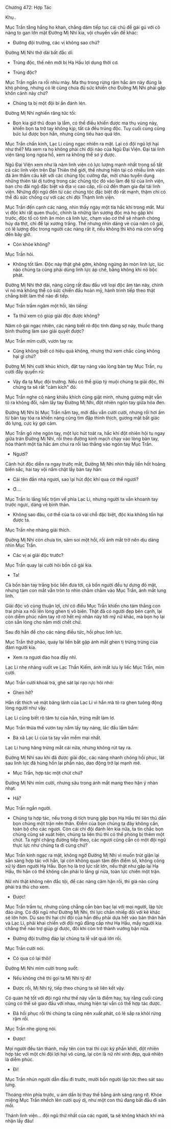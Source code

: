 




Chương 472: Hợp Tác


Khụ..

Mục Trần tằng hắng ho khan, chẳng dám tiếp tục cái chủ đề gái gú với cô nàng to gan lớn mật Đường Mị Nhi kia, vội chuyển vấn đề khác:

- Đường đội trưởng, các vị không sao chứ?

Đường Mị Nhi thở dài bất đắc dĩ:

- Trúng độc, thế nên mới bị Hạ Hầu lợi dụng thời cơ.

- Trúng độc?

Mục Trần ngẩn ra rồi nhíu mày. Ma thụ trong rừng rậm hắc ám này đúng là khó phòng, nhưng có lẽ cũng chưa đủ sức khiến cho Đường Mị Nhi phải gặp khốn cảnh này chứ?

- Chúng ta bị một đội bí ẩn đánh lén.

Đường Mị Nhi nghiến răng tức tối:

- Bọn kia giở thủ đoạn lạ lắm, có thể điều khiển được ma thụ vùng này, khiến bọn ta trở tay không kịp, tất cả đều trúng độc. Tuy cuối cùng cũng bức lui được bọn hắn, nhưng cũng tiêu hao quá lớn.

Mục Trần chấn kinh, Lạc Li cũng ngạc nhiên ra mặt. Lại có đội ngũ lợi hại như thế? Mà xem ra họ không phải chi đội nào của Ngũ Đại Viện. Đại tái linh viện tàng long ngọa hổ, xem ra không thể sơ ý được.

Ngũ Đại Viện xem như là năm linh viện có lực lượng mạnh nhất trong số tất cả các linh viện trên Đại Thiên thế giới, thế nhưng hiện tại có nhiều linh viện đã âm thầm câu kết với các chủng tộc cường đại, mời chào tuyển dụng những thiên tài dị tướng trong các chủng tộc đó vào làm đệ tử của linh viện, ban cho đãi ngộ đặc biệt và địa vị cao cấp, rồi cử đến tham gia đại tái linh viện. Những đội ngũ đến từ các chủng tộc đặc biệt đó rất mạnh, thậm chí có thể đủ sức chống cự với các chi đội Thánh linh viện.

Mục Trần đến cạnh các nàng, nhìn thấy ngay một tia hắc khí trong mắt. Mùi vị độc khí rất quen thuộc, chính là những làn sương độc mà họ gặp khi trước, độc tố có tính ăn mòn cả linh lực, chạm vào cơ thể sẽ nhanh chóng hủy da thịt, chỉ để lại xương trắng. Thế nhưng nhìn dáng vẻ của năm cô gái, có lẽ lượng độc trong người các nàng rất ít, nếu không thì khó mà còn sống đến bây giờ.

- Còn khỏe không?

Mục Trần hỏi.

- Không tốt lắm. Độc này thật ghê gớm, không ngừng ăn mòn linh lực, lúc nào chúng ta cũng phải dùng linh lực áp chế, bằng không khi nó bộc phát.

Đường Mị Nhi thở dài, nàng cũng rất đau đầu với loại độc âm tàn này, chính vì nó mà không thể có sức chiến đấu hoàn mỹ, hành trình tiếp theo thật chẳng biết làm thế nào đi tiếp.

Mục Trần trầm ngâm một hồi, lên tiếng:

- Ta thử xem có giúp giải độc được không?

Năm cô gái ngạc nhiên, các nàng biết rõ độc tính đáng sợ này, thuốc thang bình thường làm sao giải quyết được?

Mục Trần mỉm cười, vươn tay ra:

- Cũng không biết có hiệu quả không, nhưng thử xem chắc cũng không hại gì chứ?

Đường Mị Nhi cười khúc khích, đặt tay nàng vào lòng bàn tay Mục Trần, nụ cười đầy quyến rũ:

- Vậy đa tạ Mục đội trưởng. Nếu có thể giúp tỷ muội chúng ta giải độc, thì chúng ta sẽ rất "cảm kích" đó.

Mục Trần nghe cô nàng khiêu khích cũng giật mình, nhưng gương mặt vẫn tỏ ra không đổi, nắm lấy tay Đường Mị Nhi, đột nhiên ngón tay giữa hóa đen.

Đường Mị Nhi bị Mục Trần nắm tay, mới đầu vẫn cười cười, nhưng rồi hơi ấm từ bàn tay tỏa ra khiến nàng cũng tim đập thình thịch, gương mặt bất giác đỏ lựng, cực kỳ gợi cảm.

Mục Trần gõ nhẹ ngón tay, một lực hút toát ra, hắc khí đột nhiên hội tụ ngay giữa trán Đường Mị Nhi, rồi theo đường kinh mạch chạy vào lòng bàn tay, hóa thành một tia hắc ám chui ra rồi lao thẳng vào ngón tay Mục Trần.

- Ngươi?

Cảnh hút độc diễn ra ngay trước mắt, Đường Mị Nhi nhìn thấy liền hốt hoảng biến sắc, hai tay vội nắm chặt lấy bàn tay hắn:

- Cái tên đần nhà ngươi, sao lại hút độc khí qua cơ thể ngươi?

- Ơ....

Mục Trần lo lắng liếc trộm về phía Lạc Li, nhưng người ta vẫn khoanh tay trước ngực, dáng vẻ bình thản.

- Không sao đâu, cơ thể của ta có vài chỗ đặc biệt, độc kia không tổn hại được ta.

Mục Trần nhẹ nhàng giải thích.

Đường Mị Nhi còn chưa tin, săm soi một hồi, rồi ánh mắt trở nên dịu dàng nhìn Mục Trần.

- Các vị ai giải độc trước?

Mục Trần quay lại cười hỏi bốn cô gái kia.

- Ta!

Cả bốn bàn tay trắng bóc liền đưa tới, cả bốn người đều tự dưng đỏ mặt, nhưng tám con mắt vẫn tròn to nhìn chằm chằm vào Mục Trần, ánh mắt lung linh.

Giải độc vô cùng thuận lợi, chỉ có điều Mục Trần khiến cho tám thằng con trai phía xa nổi lên lòng ghen tị vô biên. Thật đã có người đẹp bên cạnh, lại còn diễm phúc nắm tay rờ rờ hết mỹ nhân này tới mỹ nữ khác, mà bọn họ lại còn sẵn lòng cho nắm mới chết chứ.

Sau đó hắn để cho các nàng điều tức, hồi phục linh lực.

Mục Trần thở phào, quay lại liền bắt gặp ánh mắt ghen tị trừng trừng của đám người kia.

- Xem ra ngươi đào hoa đấy nhỉ.

Lạc Li nhẹ nhàng vuốt ve Lạc Thần Kiếm, ánh mắt lưu ly liếc Mục Trần, mỉm cười.

Mục Trần cười khoái trá, ghé sát lại rạo rực hỏi nhỏ:

- Ghen hở?

Hắn rất thích vẻ mặt băng lãnh của Lạc Li vì hắn mà tỏ ra ghen tuông động lòng người như vậy.

Lạc Li cũng biết rõ tâm tư của hắn, trừng mắt làm lơ.

Mục Trần thừa thế vươn tay nắm lấy tay nàng, lắc đầu lẩm bẩm:

- Bà xã Lạc Li của ta tay vẫn mềm mại nhất.

Lạc Li hung hăng trừng mắt cái nữa, nhưng không rút tay ra.

Đường Mị Nhi sau khi đã được giải độc, các nàng nhanh chóng hồi phục, lát sau linh lực đã hùng hồn lại phần nào, dao động trở lại mạnh mẽ.

- Mục Trần, hợp tác một chút chứ?

Đường Mị Nhi mỉm cười, nhưng sâu trong ánh mắt mang theo hận ý nhàn nhạt.

- Hả?

Mục Trần ngẩn người.

- Chúng ta hợp tác, nếu trong di tích trung gặp bọn Hạ Hầu thì liên thủ dần bọn chúng một trận nên thân. Điểm của bọn chúng ta đây không cần, toàn bộ cho các ngươi. Còn cái chi đội đánh lén kia nữa, ta tin chắc bọn chúng cũng sẽ xuất hiện, chúng ta liên thủ thì có thể phòng bị thêm một chút. Ta nghĩ chặng đường tiếp theo, các ngươi cũng cần có một đội ngũ thực lực như chúng ta đi cùng chứ?

Mục Trần kinh ngạc ra mặt, không ngờ Đường Mị Nhi vì muốn trút giận lại sẵn sàng hợp tác với hắn, lại còn không quan tâm đến điểm số, không công xử lý đám người Hạ Hầu. Bọn họ là trợ lực rất lớn, nếu thật như gặp lại Hạ Hầu, thì hắn có thể không cần phải lo lắng gì nữa, toàn lực chiến một trận.

Nữ nhi thật không nên đắc tội, để các nàng căm hận rồi, thì giá nào cũng phải trả thù cho xem.

- Được!

Mục Trần trầm tư, nhưng cũng chẳng cần bàn bạc lại với mọi người, lập tức đáo ứng. Có đội ngũ như Đường Mị Nhi, thì lực chấn nhiếp đối với kẻ khác sẽ lớn hơn. Dù sao thì hai chi đội của hắn đều phải dựa hết vào bản thân hắn và Lạc Li, phải khai chiến với đội ngũ đẳng cấp như Hạ Hầu, mấy người kia chẳng thể nào trợ giúp gì được, đôi khi còn trở thành vướng bận nữa.

- Đường đội trưởng đáp lại chúng ta lễ vật quá lớn rồi.

Mục Trần cười nói.

- Có qua có lại thôi!

Đường Mị Nhi mỉm cười trong suốt:

- Nếu không chê thì gọi ta Mị Nhi tỷ đi!

- Được rồi, Mị Nhi tỷ, tiếp theo chúng ta sẽ liên kết vậy.

Có quan hệ tốt với đội ngũ như thế này vẫn là điềm hay, tuy rằng cuối cùng cũng có thể sẽ giao đấu với nhau, nhưng hiện tại vẫn có thể hợp tác được.

- Đã hồi phục rồi thì chúng ta cũng nên xuất phát, có lẽ sắp ra khỏi rừng rậm rồi.

Mục Trần nhẹ giọng nói.

- Được!

Mọi người đều tán thành, mấy tên con trai thì cực kỳ phấn khởi, đột nhiên hợp tác với một chi đội lợi hại vô cùng, lại còn là nữ nhi xinh đẹp, quả nhiên là diễm phúc.

- Đi!

Mục Trần nhún người dẫn đầu đi trước, mười bốn người lập tức theo sát sau lưng.

Thoáng nhìn phía trước, u ám dần bị thay thế bằng ánh sáng rạng rỡ. Khóe miệng Mục Trần nhếch lên cười quỷ dị, như một con thú đang bắt đầu đi săn mồi.

Thánh linh viện... đội ngũ thứ nhất của các ngươi, ta sẽ không khách khí mà nhận lấy đâu!




